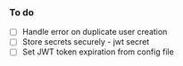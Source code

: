 ### To do

- [ ] Handle error on duplicate user creation
- [ ] Store secrets securely - jwt secret
- [ ] Set JWT token expiration from config file